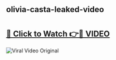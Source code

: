 ## olivia-casta-leaked-video 

# <h2><a href="http://freeplayer.one?title=olivia-casta-leaked-video&ref=21J">🔗 Click to Watch 👉🔴 VIDEO</a></h2>

<a href="http://freeplayer.one?title=olivia-casta-leaked-video&ref=21J" rel="nofollow" data-target="animated-image.originalLink"><img src="https://i.ibb.co.com/xMMVF88/686577567.gif" alt="Viral Video Original" style="max-width: 100%; display: inline-block;" data-target="animated-image.originalImage"></a>


